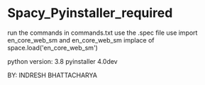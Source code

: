 # Spacy_Pyinstaller_required

run the commands in commands.txt
use the .spec file 
use import en_core_web_sm and en_core_web_sm implace of space.load('en_core_web_sm')

python version: 3.8
pyinstaller 4.0dev


BY: INDRESH BHATTACHARYA
